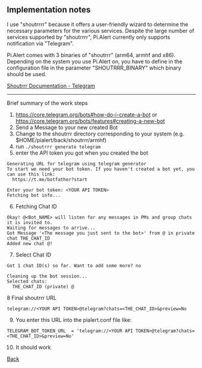 ## Implementation notes

I use "shoutrrrr" because it offers a user-friendly wizard to determine the necessary parameters for the various services. Despite the large number of services supported by "shoutrrrr", Pi.Alert currently only supports notification via "Telegram".

Pi.Alert comes with 3 binaries of "shoutrrr" (arm64, armhf and x86). Depending on the system you use Pi.Alert on, you have to define in the configuration file in the parameter "SHOUTRRR_BINARY" which binary should be used.

[Shoutrrr Documentation - Telegram](https://containrrr.dev/shoutrrr/v0.8/services/telegram/)

<hr>

Brief summary of the work steps

1. https://core.telegram.org/bots#how-do-i-create-a-bot or https://core.telegram.org/bots/features#creating-a-new-bot
2. Send a Message to your new created Bot
3. Change to the shoutrrr directory corresponding to your system (e.g. $HOME/pialert/back/shoutrrr/armhf)
4. run `./shoutrrr generate telegram`
5. enter the API token you got when you created the bot
```
Generating URL for telegram using telegram generator
To start we need your bot token. If you haven't created a bot yet, you can use this link:
  https://t.me/botfather?start

Enter your bot token: <YOUR API TOKEN>
Fetching bot info...

```

6. Fetching Chat ID
```
Okay! @<Bot_NAME> will listen for any messages in PMs and group chats it is invited to.
Waiting for messages to arrive...
Got Message '<The message you just sent to the bot>' from @ in private chat THE_CHAT_ID
Added new chat @!
``` 

7. Select Chat ID
```
Got 1 chat ID(s) so far. Want to add some more? no

Cleaning up the bot session...
Selected chats:
  THE_CHAT_ID (private) @
```
8 Final shoutrrr URL
```
telegram://<YOUR API TOKEN>@telegram?chats=<THE_CHAT_ID>&preview=No
```

9. You enter this URL into the pialert.conf file like:
```
TELEGRAM_BOT_TOKEN_URL  = 'telegram://<YOUR API TOKEN>@telegram?chats=<THE_CHAT_ID>&preview=No'
```

10. It should work

[Back](https://github.com/leiweibau/Pi.Alert#back)
